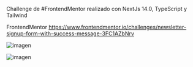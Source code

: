 Challenge de #FrontendMentor realizado con NextJs 14.0, TypeScript y Tailwind

FrontendMentor https://www.frontendmentor.io/challenges/newsletter-signup-form-with-success-message-3FC1AZbNrv

![imagen](https://github.com/SebasPalmaSan/Newsletter-form-frontendmentor/assets/93328462/25f241b4-cedf-4f00-9bb1-10a5a0c3f405)


![imagen](https://github.com/SebasPalmaSan/Newsletter-form-frontendmentor/assets/93328462/e818beb1-0eb0-41f2-b000-5b65791459de)
